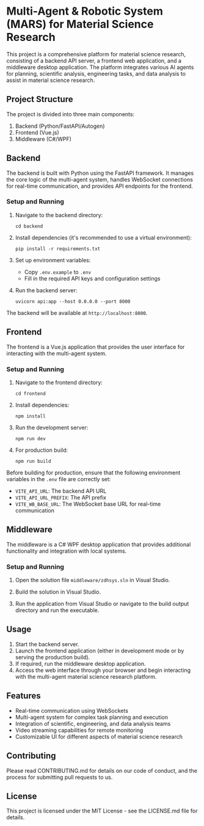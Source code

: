 # Multi-Agent & Robotic System (MARS) for Material Science Research

This project is a comprehensive platform for material science research, consisting of a backend API server, a frontend web application, and a middleware desktop application. The platform integrates various AI agents for planning, scientific analysis, engineering tasks, and data analysis to assist in material science research.

## Project Structure

The project is divided into three main components:

1. Backend (Python/FastAPI/Autogen)
2. Frontend (Vue.js)
3. Middleware (C#/WPF)

## Backend

The backend is built with Python using the FastAPI framework. It manages the core logic of the multi-agent system, handles WebSocket connections for real-time communication, and provides API endpoints for the frontend.

### Setup and Running

1. Navigate to the backend directory:
   ```
   cd backend
   ```

2. Install dependencies (it's recommended to use a virtual environment):
   ```
   pip install -r requirements.txt
   ```

3. Set up environment variables:
   - Copy `.env.example` to `.env`
   - Fill in the required API keys and configuration settings

4. Run the backend server:
   ```
   uvicorn api:app --host 0.0.0.0 --port 8000
   ```

The backend will be available at `http://localhost:8000`.

## Frontend

The frontend is a Vue.js application that provides the user interface for interacting with the multi-agent system.

### Setup and Running

1. Navigate to the frontend directory:
   ```
   cd frontend
   ```

2. Install dependencies:
   ```
   npm install
   ```

3. Run the development server:
   ```
   npm run dev
   ```

4. For production build:
   ```
   npm run build
   ```

Before building for production, ensure that the following environment variables in the `.env` file are correctly set:
- `VITE_API_URL`: The backend API URL
- `VITE_API_URL_PREFIX`: The API prefix
- `VITE_WB_BASE_URL`: The WebSocket base URL for real-time communication

## Middleware

The middleware is a C# WPF desktop application that provides additional functionality and integration with local systems.

### Setup and Running

1. Open the solution file `middleware/zdhsys.sln` in Visual Studio.

2. Build the solution in Visual Studio.

3. Run the application from Visual Studio or navigate to the build output directory and run the executable.

## Usage

1. Start the backend server.
2. Launch the frontend application (either in development mode or by serving the production build).
3. If required, run the middleware desktop application.
4. Access the web interface through your browser and begin interacting with the multi-agent material science research platform.

## Features

- Real-time communication using WebSockets
- Multi-agent system for complex task planning and execution
- Integration of scientific, engineering, and data analysis teams
- Video streaming capabilities for remote monitoring
- Customizable UI for different aspects of material science research

## Contributing

Please read CONTRIBUTING.md for details on our code of conduct, and the process for submitting pull requests to us.

## License

This project is licensed under the MIT License - see the LICENSE.md file for details.
